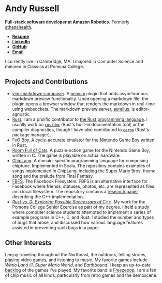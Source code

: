 # Andy Russell

**Full-stack software developer at [Amazon Robotics].** Formerly [athenahealth].

- **[Resume]**
- **[LinkedIn]**
- **[GitHub]**
- **[Email]**

I currently live in Cambridge, MA. I majored in Computer Science and minored in
Classics at Pomona College.

## Projects and Contributions

- [vim-markdown-composer](https://github.com/euclio/vim-markdown-composer).
  A [neovim](neovim.io) plugin that adds asynchronous markdown preview
  functionality. Upon opening a markdown file, the plugin opens a browser window
  that renders the markdown in real-time using websockets. The markdown preview
  server, [aurelius](https://github.com/euclio/aurelius), is editor-agnostic.
- [Rust](https://github.com/rust-lang/rust). I am a prolific contributor to
  [the Rust programming language](https://rust-lang.org). I usually work on
  [`rustdoc`](https://doc.rust-lang.org/rustdoc/what-is-rustdoc.html) (Rust's
  built-in documentation tool) or the compiler diagnostics, though I have also
  contributed to [`cargo`](https://doc.rust-lang.org/cargo/) (Rust's package
  manager).
- [FeO Boy](https://github.com/fishberg/feo-boy). A cycle-accurate emulator
  for the Nintendo Game Boy written in Rust.
- [Room Full of Cats](https://github.com/gamefolk/room-full-of-cats). A
  puzzle-action game for the Nintendo Game Boy, written in C. The game is
  playable on actual hardware.
- [ChipLang](https://github.com/euclio/chip-lang). A domain-specific
  programming language for composing chiptune. Implemented in Scala. The
  repository contains examples of songs implemented in ChipLang, including the
  Super Mario Bros. theme song and the prelude from Final Fantasy.
- [FBFS](https://github.com/euclio/fbfs). The Facebook Filesystem. FBFS is
  an alternative interface for Facebook where friends, statuses, photos, etc.
  are represented as files on a local filesystem. The repository contains a
  [research
  paper](https://github.com/euclio/fbfs/blob/master/paper/final_paper.pdf)
  describing the C++ implementation.
- [_Rust vs. D: Exploring Possible Successors of
  C++_](https://github.com/euclio/senior-project). My work for the Pomona
  College Senior Exercise as part of my degree. I held a study where computer
  science students attempted to implement a series of example programs in C++,
  D, and Rust. I studied the number and types of bugs that arose, and discussed
  how various language features assisted in preventing such bugs in a paper.

## Other Interests

I enjoy traveling throughout the Northeast, the outdoors, telling stories,
playing video games, and listening to music. My favorite games include *Wario
Land III*, *Super Mario World*, and *Earthbound*. I keep an up-to-date
[backlog](https://backloggery.com/euclio) of the games I've played. My favorite
band is [Freezepop](http://freezepop.net). I am a fan of chip music of all kinds,
particularly from retro games and the demoscene.

[Amazon Robotics]: https://www.amazonrobotics.com
[athenahealth]: https://www.athenahealth.com/
[Resume]: https://github.com/euclio/resume/blob/gh-pages/resume.pdf?raw=true
[LinkedIn]: https://www.linkedin.com/in/arussell123/
[GitHub]: https://github.com/euclio/
[Email]: mailto:andy%20AT%20acrussell%20DOT%20com
[backlog]: https://backloggery.com/euclio
